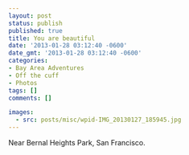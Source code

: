 ```yaml
---
layout: post
status: publish
published: true
title: You are beautiful
date: '2013-01-28 03:12:40 -0600'
date_gmt: '2013-01-28 03:12:40 -0600'
categories:
- Bay Area Adventures
- Off the cuff
- Photos
tags: []
comments: []

images:
  - src: posts/misc/wpid-IMG_20130127_185945.jpg
---
```


Near Bernal Heights Park, San Francisco.

